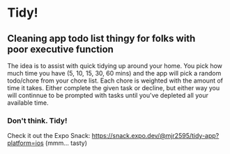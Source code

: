 # Tidy!

## Cleaning app todo list thingy for folks with poor executive function

The idea is to assist with quick tidying up around your home. You pick how much time you have (5, 10, 15, 30, 60 mins) and the app will pick a random todo/chore from your chore list. Each chore is weighted with the amount of time it takes. Either complete the given task or decline, but either way you will continnue to be prompted with tasks until you've depleted all your available time.

### Don't think. Tidy!

Check it out the Expo Snack:
https://snack.expo.dev/@mjr2595/tidy-app?platform=ios (mmm... tasty)
